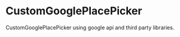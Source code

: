 # CustomGooglePlacePicker
CustomGooglePlacePicker using google api and third party libraries.

<img scr="https://github.com/ComradeSwiftUI/CustomGooglePlacePicker/blob/master/Simulator%20Screen%20Shot%20-%20iPhone%2011%20Pro%20Max%20-%202020-01-22%20at%2019.21.52.png"></img>
